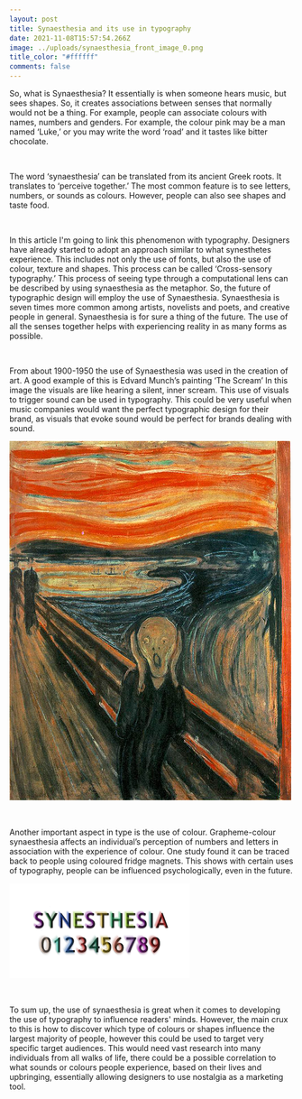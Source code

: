 ```yaml
---
layout: post
title: Synaesthesia and its use in typography
date: 2021-11-08T15:57:54.266Z
image: ../uploads/synaesthesia_front_image_0.png
title_color: "#ffffff"
comments: false
---
```

So, what is Synaesthesia? It essentially is when someone hears music, but sees shapes. So, it creates associations between senses that normally would not be a thing. For example, people can associate colours with names, numbers and genders. For example, the colour pink may be a man named ‘Luke,’ or you may write the word ‘road’ and it tastes like bitter chocolate. 

 

The word ‘synaesthesia’ can be translated from its ancient Greek roots. It translates to ‘perceive together.’ The most common feature is to see letters, numbers, or sounds as colours. However, people can also see shapes and taste food.

 

In this article I'm going to link this phenomenon with typography. Designers have already started to adopt an approach similar to what synesthetes experience. This includes not only the use of fonts, but also the use of colour, texture and shapes. This process can be called ‘Cross-sensory typography.’ This process of seeing type through a computational lens can be described by using synaesthesia as the metaphor. So, the future of typographic design will employ the use of Synaesthesia. Synaesthesia is seven times more common among artists, novelists and poets, and creative people in general. Synaesthesia is for sure a thing of the future. The use of all the senses together helps with experiencing reality in as many forms as possible. 

 

From about 1900-1950 the use of Synaesthesia was used in the creation of art. A good example of this is Edvard Munch’s painting ‘The Scream’ In this image the visuals are like hearing a silent, inner scream. This use of visuals to trigger sound can be used in typography. This could be very useful when music companies would want the perfect typographic design for their brand, as visuals that evoke sound would be perfect for brands dealing with sound.

![The Scream](../uploads/thescream.jpg)

 

Another important aspect in type is the use of colour. Grapheme-colour synaesthesia affects an individual’s perception of numbers and letters in association with the experience of colour. One study found it can be traced back to people using coloured fridge magnets. This shows with certain uses of typography, people can be influenced psychologically, even in the future.

![](../uploads/synestheticwiki.png)

 

To sum up, the use of synaesthesia is great when it comes to developing the use of typography to influence readers' minds. However, the main crux to this is how to discover which type of colours or shapes influence the largest majority of people, however this could be used to target very specific target audiences. This would need vast research into many individuals from all walks of life, there could be a possible correlation to what sounds or colours people experience, based on their lives and upbringing, essentially allowing designers to use nostalgia as a marketing tool.